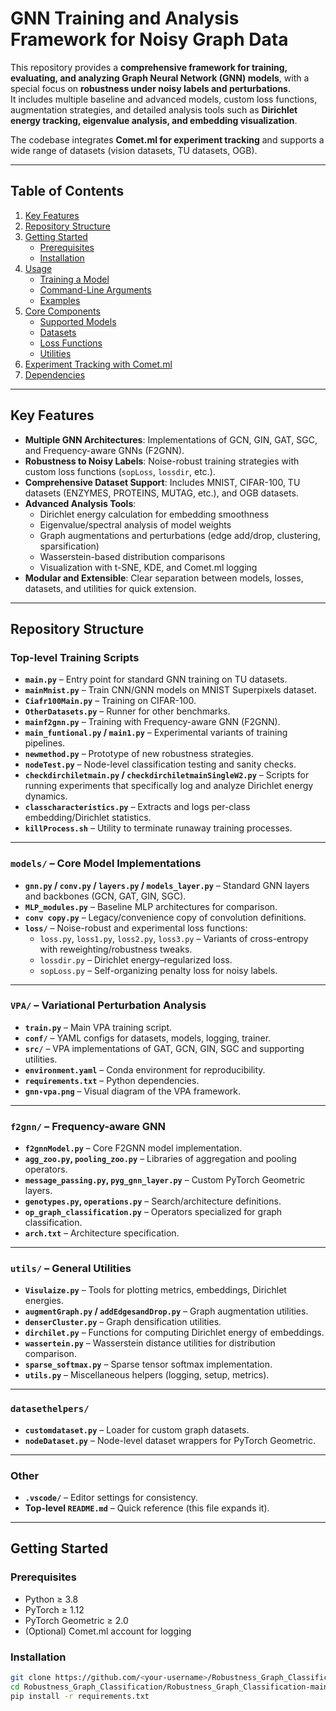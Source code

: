 # GNN Training and Analysis Framework for Noisy Graph Data

This repository provides a **comprehensive framework for training, evaluating, and analyzing Graph Neural Network (GNN) models**, with a special focus on **robustness under noisy labels and perturbations**.  
It includes multiple baseline and advanced models, custom loss functions, augmentation strategies, and detailed analysis tools such as **Dirichlet energy tracking, eigenvalue analysis, and embedding visualization**.  

The codebase integrates **Comet.ml for experiment tracking** and supports a wide range of datasets (vision datasets, TU datasets, OGB).

---

## Table of Contents
1. [Key Features](#key-features)  
2. [Repository Structure](#repository-structure)  
3. [Getting Started](#getting-started)  
   * [Prerequisites](#prerequisites)  
   * [Installation](#installation)  
4. [Usage](#usage)  
   * [Training a Model](#training-a-model)  
   * [Command-Line Arguments](#command-line-arguments)  
   * [Examples](#examples)  
5. [Core Components](#core-components)  
   * [Supported Models](#supported-models)  
   * [Datasets](#datasets)  
   * [Loss Functions](#loss-functions)  
   * [Utilities](#utilities)  
6. [Experiment Tracking with Comet.ml](#experiment-tracking-with-cometml)  
7. [Dependencies](#dependencies)  

---

## Key Features
- **Multiple GNN Architectures**: Implementations of GCN, GIN, GAT, SGC, and Frequency-aware GNNs (F2GNN).  
- **Robustness to Noisy Labels**: Noise-robust training strategies with custom loss functions (`sopLoss`, `lossdir`, etc.).  
- **Comprehensive Dataset Support**: Includes MNIST, CIFAR-100, TU datasets (ENZYMES, PROTEINS, MUTAG, etc.), and OGB datasets.  
- **Advanced Analysis Tools**:  
  - Dirichlet energy calculation for embedding smoothness  
  - Eigenvalue/spectral analysis of model weights  
  - Graph augmentations and perturbations (edge add/drop, clustering, sparsification)  
  - Wasserstein-based distribution comparisons  
  - Visualization with t-SNE, KDE, and Comet.ml logging  
- **Modular and Extensible**: Clear separation between models, losses, datasets, and utilities for quick extension.  

---

## Repository Structure

### Top-level Training Scripts
- **`main.py`** – Entry point for standard GNN training on TU datasets.  
- **`mainMnist.py`** – Train CNN/GNN models on MNIST Superpixels dataset.  
- **`Ciafr100Main.py`** – Training on CIFAR-100.  
- **`OtherDatasets.py`** – Runner for other benchmarks.  
- **`mainf2gnn.py`** – Training with Frequency-aware GNN (F2GNN).  
- **`main_funtional.py` / `main1.py`** – Experimental variants of training pipelines.  
- **`newmethod.py`** – Prototype of new robustness strategies.  
- **`nodeTest.py`** – Node-level classification testing and sanity checks.  
- **`checkdirchiletmain.py` / `checkdirchiletmainSingleW2.py`** – Scripts for running experiments that specifically log and analyze Dirichlet energy dynamics.  
- **`classcharacteristics.py`** – Extracts and logs per-class embedding/Dirichlet statistics.  
- **`killProcess.sh`** – Utility to terminate runaway training processes.  

---

### `models/` – Core Model Implementations
- **`gnn.py` / `conv.py` / `layers.py` / `models_layer.py`** – Standard GNN layers and backbones (GCN, GAT, GIN, SGC).  
- **`MLP_modules.py`** – Baseline MLP architectures for comparison.  
- **`conv copy.py`** – Legacy/convenience copy of convolution definitions.  
- **`loss/`** – Noise-robust and experimental loss functions:  
  - `loss.py`, `loss1.py`, `loss2.py`, `loss3.py` – Variants of cross-entropy with reweighting/robustness tweaks.  
  - `lossdir.py` – Dirichlet energy–regularized loss.  
  - `sopLoss.py` – Self-organizing penalty loss for noisy labels.  

---

### `VPA/` – Variational Perturbation Analysis
- **`train.py`** – Main VPA training script.  
- **`conf/`** – YAML configs for datasets, models, logging, trainer.  
- **`src/`** – VPA implementations of GAT, GCN, GIN, SGC and supporting utilities.  
- **`environment.yaml`** – Conda environment for reproducibility.  
- **`requirements.txt`** – Python dependencies.  
- **`gnn-vpa.png`** – Visual diagram of the VPA framework.  

---

### `f2gnn/` – Frequency-aware GNN
- **`f2gnnModel.py`** – Core F2GNN model implementation.  
- **`agg_zoo.py`, `pooling_zoo.py`** – Libraries of aggregation and pooling operators.  
- **`message_passing.py`, `pyg_gnn_layer.py`** – Custom PyTorch Geometric layers.  
- **`genotypes.py`, `operations.py`** – Search/architecture definitions.  
- **`op_graph_classification.py`** – Operators specialized for graph classification.  
- **`arch.txt`** – Architecture specification.  

---

### `utils/` – General Utilities
- **`Visulaize.py`** – Tools for plotting metrics, embeddings, Dirichlet energies.  
- **`augmentGraph.py` / `addEdgesandDrop.py`** – Graph augmentation utilities.  
- **`denserCluster.py`** – Graph densification utilities.  
- **`dirchilet.py`** – Functions for computing Dirichlet energy of embeddings.  
- **`wassertein.py`** – Wasserstein distance utilities for distribution comparison.  
- **`sparse_softmax.py`** – Sparse tensor softmax implementation.  
- **`utils.py`** – Miscellaneous helpers (logging, setup, metrics).  

---

### `datasethelpers/`
- **`customdataset.py`** – Loader for custom graph datasets.  
- **`nodeDataset.py`** – Node-level dataset wrappers for PyTorch Geometric.  

---

### Other
- **`.vscode/`** – Editor settings for consistency.  
- **Top-level `README.md`** – Quick reference (this file expands it).  

---

## Getting Started

### Prerequisites
- Python ≥ 3.8  
- PyTorch ≥ 1.12  
- PyTorch Geometric ≥ 2.0  
- (Optional) Comet.ml account for logging  

### Installation
```bash
git clone https://github.com/<your-username>/Robustness_Graph_Classification.git
cd Robustness_Graph_Classification/Robustness_Graph_Classification-main
pip install -r requirements.txt
